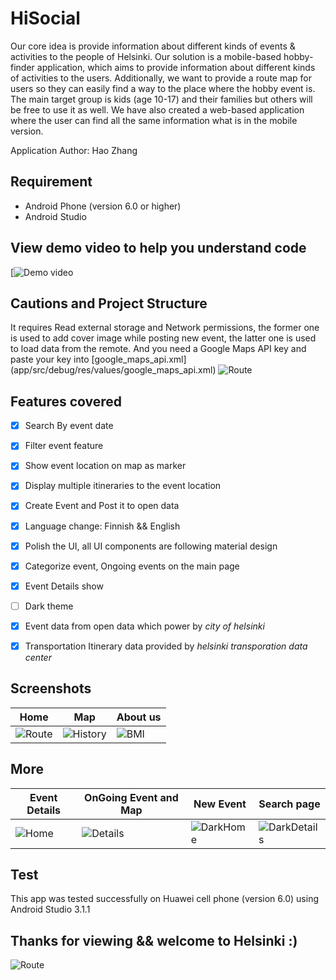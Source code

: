 # HiSocial

Our core idea is provide information about different kinds of events & activities to the people of Helsinki. Our solution is a mobile-based hobby-finder application, which aims to provide information about different kinds of activities to the users. Additionally, we want to provide a route map for users so they can easily find a way to the place where the hobby event is. The main target group is kids (age 10-17) and their families but others will be free to use it as well. We have also created a web-based application where the user can find all the same information what is in the mobile version. 

Application Author: Hao Zhang

## Requirement
- Android Phone (version 6.0 or higher)
- Android Studio

## View demo video to help you understand code
[![Demo video](https://i.imgur.com/O7ZHJcd.png)


## Cautions and Project Structure
It requires Read external storage and Network permissions, the former one is used to add cover image while posting new event, the latter one is used to load data from the remote. And you need a Google Maps API key and paste your key into [google_maps_api.xml] (app/src/debug/res/values/google_maps_api.xml)
![Route](https://i.imgur.com/y9e5Pyx.png)

## Features covered
- [x] Search By event date
- [x] Filter event feature
- [x] Show event location on map as marker
- [x] Display multiple itineraries to the event location
- [x] Create Event and Post it to open data
- [x] Language change: Finnish && English
- [x] Polish the UI, all UI components are following material design
- [x] Categorize event, Ongoing events on the main page
- [x] Event Details show 
- [ ] Dark theme
- [x] Event data from open data which power by *city of helsinki*
- [x] Transportation Itinerary data provided by *helsinki transporation data center*


## Screenshots
|                    Home                     |                  Map               |                  About us               |   
| ------------------------------------------- |--------------------------------------------|--------------------------------------------|
|![Route](https://i.imgur.com/0tnUKVU.gif)     |![History](https://i.imgur.com/mXWenmW.gif)|![BMI](https://i.imgur.com/MrZoDCP.gif)|

## More
|                    Event Details                    |                  OnGoing Event and Map                   |                  New Event               |                  Search page               |      
| ------------------------------------------- |--------------------------------------------|-----------------------------------------|-----------------------------------------|
|![Home](https://i.imgur.com/Gh6xGhc.gif)     |![Details](https://i.imgur.com/yBqkMmT.gif) |![DarkHome](https://i.imgur.com/8nXmxOH.gif)|![DarkDetails](https://i.imgur.com/r5lhPPo.gif)|


## Test
This app was tested successfully on Huawei cell phone (version 6.0) using Android Studio 3.1.1

## Thanks for viewing && welcome to Helsinki :)
![Route](https://i.imgur.com/npIjq1g.jpg)
